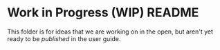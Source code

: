 # Work in Progress (WIP) README

This folder is for ideas that we are working on in the open, but aren't yet ready to be _published_ in the user guide.